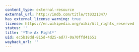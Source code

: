 ```yaml
---
content_type: external-resource
external_url: http://imdb.com/title/tt0321347/
has_external_license_warning: true
license: https://en.wikipedia.org/wiki/All_rights_reserved
status: ''
title: '*The Ax Fight*'
uid: ec5b18dd-815d-4d25-ad77-0a70ffd41651
wayback_url: ''
---
```

